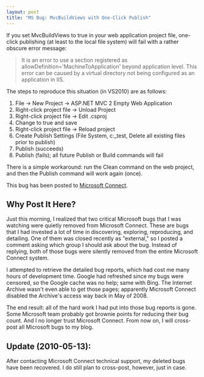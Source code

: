 ```yaml
---
layout: post
title: "MS Bug: MvcBuildViews with One-Click Publish"
---
```

If you set MvcBuildViews to true in your web application project file, one-click publishing (at least to the local file system) will fail with a rather obscure error message:



> It is an error to use a section registered as allowDefinition='MachineToApplication' beyond application level.  This error can be caused by a virtual directory not being configured as an application in IIS.


The steps to reproduce this situation (in VS2010) are as follows:



1. File -> New Project -> ASP.NET MVC 2 Empty Web Application
1. Right-click project file -> Unload Project
1. Right-click project file -> Edit .csproj
1. Change <MvcBuildViews> to true and save
1. Right-click project file -> Reload project
1. Create Publish Settings (File System, c:\_test, Delete all existing files prior to publish)
1. Publish (succeeds)
1. Publish (fails); all future Publish or Build commands will fail


There is a simple workaround: run the Clean command on the web project, and then the Publish command will work again (once).



This bug has been posted to [Microsoft Connect](http://connect.microsoft.com/VisualStudio/feedback/details/556312/mvcbuildviews-does-not-play-well-with-one-click-publish).



## Why Post It Here?

Just this morning, I realized that two critical Microsoft bugs that I was watching were quietly removed from Microsoft Connect. These are bugs that I had invested a lot of time in discovering, exploring, reproducing, and detailing. One of them was closed recently as "external," so I posted a comment asking which group I should ask about the bug. Instead of replying, both of those bugs were silently removed from the entire Microsoft Connect system.



I attempted to retrieve the detailed bug reports, which had cost me many hours of development time. Google had refreshed since my bugs were censored, so the Google cache was no help; same with Bing. The Internet Archive wasn't even able to get those pages; apparently Microsoft Connect disabled the Archive's access way back in May of 2008.



The end result: all of the hard work I had put into those bug reports is gone. Some Microsoft team probably got brownie points for reducing their bug count. And I no longer trust Microsoft Connect. From now on, I will cross-post all Microsoft bugs to my blog.



## Update (2010-05-13):

After contacting Microsoft Connect technical support, my deleted bugs have been recovered. I do still plan to cross-post, however, just in case.

